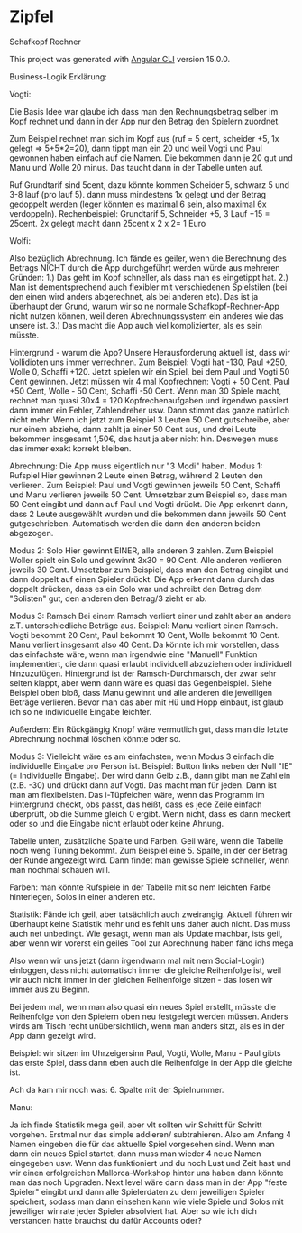 # Zipfel
Schafkopf Rechner

This project was generated with [Angular CLI](https://github.com/angular/angular-cli) version 15.0.0.

Business-Logik Erklärung:

Vogti:

Die Basis Idee war glaube ich dass man den Rechnungsbetrag selber im Kopf rechnet und dann in der App nur den Betrag den Spielern zuordnet.

Zum Beispiel rechnet man sich im Kopf aus (ruf = 5 cent, scheider +5, 1x gelegt => 5+5*2=20), dann tippt man ein 20 und weil Vogti und Paul gewonnen haben einfach auf die Namen. Die bekommen dann je 20 gut und Manu und Wolle 20 minus. Das taucht dann in der Tabelle unten auf.

Ruf Grundtarif sind 5cent, dazu könnte kommen Scheider 5, schwarz 5 und 3-8 lauf (pro lauf 5). dann muss mindestens 1x gelegt und der Betrag gedoppelt werden (leger könnten es maximal 6 sein, also maximal 6x verdoppeln).  Rechenbeispiel: Grundtarif 5, Schneider +5, 3 Lauf +15 = 25cent. 2x gelegt macht dann 25cent x 2 x 2= 1 Euro


Wolfi:

Also bezüglich Abrechnung. Ich fände es geiler, wenn die Berechnung des Betrags NICHT durch die App durchgeführt werden würde aus mehreren Gründen:
1.) Das geht im Kopf schneller, als dass man es eingetippt hat.
2.) Man ist dementsprechend auch flexibler mit verschiedenen Spielstilen (bei den einen wird anders abgerechnet, als bei anderen etc). Das ist ja überhaupt der Grund, warum wir so ne normale Schafkopf-Rechner-App nicht nutzen können, weil deren Abrechnungssystem ein anderes wie das unsere ist.
3.) Das macht die App auch viel komplizierter, als es sein müsste.

Hintergrund - warum die App?
Unsere Herausforderung aktuell ist, dass wir Vollidioten uns immer verrechnen. Zum Beispiel: Vogti hat -130, Paul +250, Wolle 0, Schaffi +120. Jetzt spielen wir ein Spiel, bei dem Paul und Vogti 50 Cent gewinnen. Jetzt müssen wir 4 mal Kopfrechnen: Vogti + 50 Cent, Paul +50 Cent, Wolle - 50 Cent, Schaffi -50 Cent. Wenn man 30 Spiele macht, rechnet man quasi 30x4 = 120 Kopfrechenaufgaben und irgendwo passiert dann immer ein Fehler, Zahlendreher usw. Dann stimmt das ganze natürlich nicht mehr. Wenn ich jetzt zum Beispiel 3 Leuten 50 Cent gutschreibe, aber nur einem abziehe, dann zahlt ja einer 50 Cent aus, und drei Leute bekommen insgesamt 1,50€, das haut ja aber nicht hin. Deswegen muss das immer exakt korrekt bleiben. 

Abrechnung:
Die App muss eigentlich nur "3 Modi" haben. 
Modus 1: Rufspiel
Hier gewinnen 2 Leute einen Betrag, während 2 Leuten den verlieren. Zum Beispiel: Paul und Vogti gewinnen jeweils 50 Cent, Schaffi und Manu verlieren jeweils 50 Cent. Umsetzbar zum Beispiel so, dass man 50 Cent eingibt und dann auf Paul und Vogti drückt. Die App erkennt dann, dass 2 Leute ausgewählt wurden und die bekommen dann jeweils 50 Cent gutgeschrieben. Automatisch werden die dann den anderen beiden abgezogen.

Modus 2: Solo
Hier gewinnt EINER, alle anderen 3 zahlen. Zum Beispiel Woller spielt ein Solo und gewinnt 3x30 = 90 Cent. Alle anderen verlieren jeweils 30 Cent. Umsetzbar zum Beispiel, dass man den Betrag eingibt und dann doppelt auf einen Spieler drückt. Die App erkennt dann durch das doppelt drücken, dass es ein Solo war und schreibt den Betrag dem "Solisten" gut, den anderen den Betrag/3 zieht er ab.

Modus 3: Ramsch
Bei einem Ramsch verliert einer und zahlt aber an andere z.T. unterschiedliche Beträge aus. Beispiel: Manu verliert einen Ramsch. Vogti bekommt 20 Cent, Paul bekommt 10 Cent, Wolle bekommt 10 Cent. Manu verliert insgesamt also 40 Cent. Da könnte ich mir vorstellen, dass das einfachste wäre, wenn man irgendwie eine "Manuell" Funktion implementiert, die dann quasi erlaubt individuell abzuziehen oder individuell hinzuzufügen. Hintergrund ist der Ramsch-Durchmarsch, der zwar sehr selten klappt, aber wenn dann wäre es quasi das Gegenbeispiel. Siehe Beispiel oben bloß, dass Manu gewinnt und alle anderen die jeweiligen Beträge verlieren. Bevor man das aber mit Hü und Hopp einbaut, ist glaub ich so ne individuelle Eingabe leichter.

Außerdem:
Ein Rückgängig Knopf wäre vermutlich gut, dass man die letzte Abrechnung nochmal löschen könnte oder so.


Modus 3: Vielleicht wäre es am einfachsten, wenn Modus 3 einfach die individuelle Eingabe pro Person ist. Beispiel: Button links neben der Null "IE" (= Individuelle Eingabe). Der wird dann Gelb z.B., dann gibt man ne Zahl ein (z.B. -30) und drückt dann auf Vogti. Das macht man für jeden. Dann ist man am flexibelsten. Das i-Tüpfelchen wäre, wenn das Programm im Hintergrund checkt, obs passt, das heißt, dass es jede Zeile einfach überprüft, ob die Summe gleich 0 ergibt. Wenn nicht, dass es dann meckert oder so und die Eingabe nicht erlaubt oder keine Ahnung. 

Tabelle unten, zusätzliche Spalte und Farben.
Geil wäre, wenn die Tabelle noch weng Tuning bekommt. Zum Beispiel eine 5. Spalte, in der der Betrag der Runde angezeigt wird. Dann findet man gewisse Spiele schneller, wenn man nochmal schauen will.

Farben: man könnte Rufspiele in der Tabelle mit so nem leichten Farbe hinterlegen, Solos in einer anderen etc.

Statistik: 
Fände ich geil, aber tatsächlich auch zweirangig. Aktuell führen wir überhaupt keine Statistik mehr und es fehlt uns daher auch nicht. Das muss auch net unbedingt. Wie gesagt, wenn man als Update machbar, ists geil, aber wenn wir vorerst ein geiles Tool zur Abrechnung haben fänd ichs mega

Also wenn wir uns jetzt (dann irgendwann mal mit nem Social-Login) einloggen, dass nicht automatisch immer die gleiche Reihenfolge ist, weil wir auch nicht immer in der gleichen Reihenfolge sitzen - das losen wir immer aus zu Beginn. 

Bei jedem mal, wenn man also quasi ein neues Spiel erstellt, müsste die Reihenfolge von den Spielern oben neu festgelegt werden müssen. Anders wirds am Tisch recht unübersichtlich, wenn man anders sitzt, als es in der App dann gezeigt wird.

Beispiel: wir sitzen im Uhrzeigersinn Paul, Vogti, Wolle, Manu - Paul gibts das erste Spiel, dass dann eben auch die Reihenfolge in der App die gleiche ist.

Ach da kam mir noch was: 6. Spalte mit der Spielnummer.

Manu:

Ja ich finde Statistik mega geil,  aber vlt sollten wir Schritt für Schritt vorgehen.  Erstmal nur das simple addieren/ subtrahieren.
Also am Anfang 4 Namen eingeben die für das aktuelle Spiel vorgesehen sind.
Wenn man dann ein neues Spiel startet,  dann muss man wieder 4 neue Namen eingegeben usw.
Wenn das funktioniert und du noch Lust und Zeit hast  und wir einen erfolgreichen Mallorca-Workshop hinter uns haben dann könnte man das noch Upgraden.
Next level wäre dann dass man in der App "feste Spieler" eingibt und dann alle Spielerdaten zu dem jeweiligen Spieler speichert, sodass man dann einsehen kann wie viele Spiele und Solos mit jeweiliger winrate jeder Spieler  absolviert hat.
 Aber so wie ich dich verstanden hatte brauchst du dafür Accounts oder?
